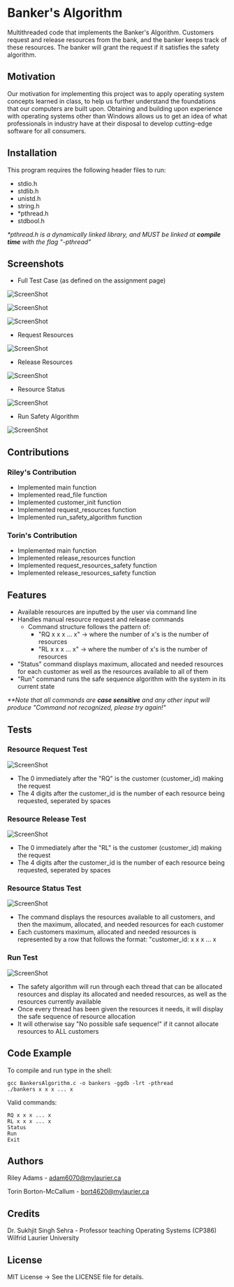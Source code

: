 # Banker's Algorithm
Multithreaded code that implements the Banker's Algorithm. Customers request and release resources from the bank, and the banker keeps track of these resources. The banker will grant the request if it satisfies the safety algorithm.
## Motivation
Our motivation for implementing this project was to apply operating system concepts learned in class, to help us further understand the foundations that our computers are built upon.
Obtaining and building upon experience with operating systems other than Windows allows us to get an idea of what professionals in industry have at their disposal to develop cutting-edge software for all consumers.
## Installation
This program requires the following header files to run:
* stdio.h
* stdlib.h
* unistd.h
* string.h
* *pthread.h
* stdbool.h

_*pthread.h is a dynamically linked library, and MUST be linked at **compile time** with the flag "-pthread"_
## Screenshots
* Full Test Case (as defined on the assignment page)

![ScreenShot](resources/CLI_input_capture.png) <img align="left">

![ScreenShot](resources/full_test_case_capture_part1.png)

![ScreenShot](resources/full_test_case_capture_part2.png)

* Request Resources

![ScreenShot](resources/request_resource_capture.png)
* Release Resources

![ScreenShot](resources/release_resource_capture.png)
* Resource Status

![ScreenShot](resources/resource_status_capture.png)
* Run Safety Algorithm

![ScreenShot](resources/run_safety_capture.png)
## Contributions
### Riley's Contribution
* Implemented main function
* Implemented read_file function
* Implemented customer_init function
* Implemented request_resources function
* Implemented run_safety_algorithm function
### Torin's Contribution
* Implemented main function
* Implemented release_resources function
* Implemented request_resources_safety function
* Implemented release_resources_safety function

## Features
* Available resources are inputted by the user via command line
* Handles manual resource request and release commands
    * Command structure follows the pattern of:
        * "RQ x x x ... x" -> where the number of x's is the number of resources
        * "RL x x x ... x" -> where the number of x's is the number of resources
* "Status" command displays maximum, allocated and needed resources for each customer as well as the resources available to all of them
* "Run" command runs the safe sequence algorithm with the system in its current state 

_**Note that all commands are **case sensitive** and any other input will produce "Command not recognized, please try again!"_
## Tests
### Resource Request Test
![ScreenShot](resources/request_resource_capture.png)
* The 0 immediately after the "RQ" is the customer (customer_id) making the request
* The 4 digits after the customer_id is the number of each resource being requested, seperated by spaces
### Resource Release Test
![ScreenShot](resources/release_resource_capture.png)
* The 0 immediately after the "RL" is the customer (customer_id) making the request
* The 4 digits after the customer_id is the number of each resource being requested, seperated by spaces
### Resource Status Test
![ScreenShot](resources/resource_status_capture.png)
* The command displays the resources available to all customers, and then the maximum, allocated, and needed resources for each customer
* Each customers maximum, allocated and needed resources is represented by a row that follows the format: "customer_id: x x x ... x
### Run Test
![ScreenShot](resources/run_safety_capture.png)
* The safety algorithm will run through each thread that can be allocated resources and display its allocated and needed resources, as well as the resources currently available
* Once every thread has been given the resources it needs, it will display the safe sequence of resource allocation
* It will otherwise say "No possible safe sequence!" if it cannot allocate resources to ALL customers
## Code Example
To compile and run type in the shell:
```
gcc BankersAlgorithm.c -o bankers -ggdb -lrt -pthread
./bankers x x x ... x
```

Valid commands:
```
RQ x x x ... x
RL x x x ... x
Status
Run
Exit
```

## Authors
Riley Adams - adam6070@mylaurier.ca

Torin Borton-McCallum - bort4620@mylaurier.ca

## Credits
Dr. Sukhjit Singh Sehra - Professor teaching Operating Systems (CP386)
Wilfrid Laurier University

## License
MIT License -> See the LICENSE file for details.

